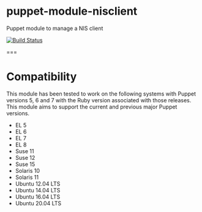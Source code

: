 puppet-module-nisclient
=======================

Puppet module to manage a NIS client

[![Build Status](https://travis-ci.org/Ericsson/puppet-module-nisclient.png?branch=master)](https://travis-ci.org/Ericsson/puppet-module-nisclient)

===

# Compatibility

This module has been tested to work on the following systems with Puppet
versions 5, 6 and 7 with the Ruby version associated with those releases.
This module aims to support the current and previous major Puppet versions.

 * EL 5
 * EL 6
 * EL 7
 * EL 8
 * Suse 11
 * Suse 12
 * Suse 15
 * Solaris 10
 * Solaris 11
 * Ubuntu 12.04 LTS
 * Ubuntu 14.04 LTS
 * Ubuntu 16.04 LTS
 * Ubuntu 20.04 LTS
